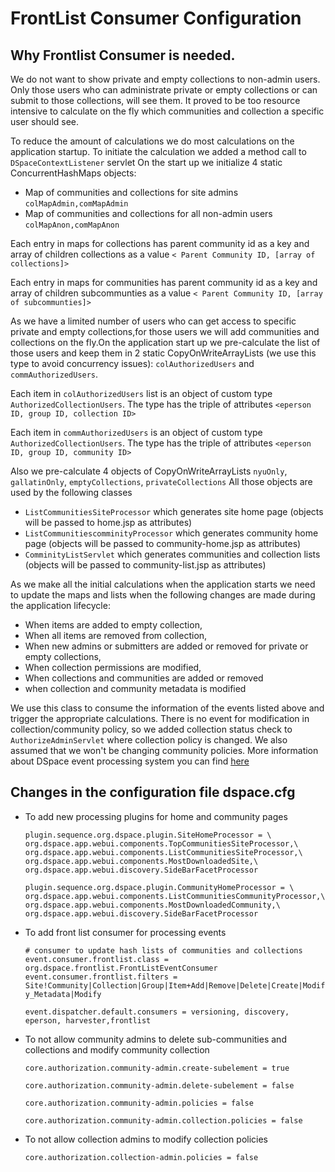 # FrontList Consumer Configuration
## Why Frontlist Consumer is needed.
 We do not want to show  private and empty collections to non-admin users.
Only those users who can administrate private or empty collections or can submit to those collections, will see them. 
It proved to be too resource intensive to calculate on the fly which communities and collection a specific user should see.
 
 To reduce the amount of calculations we do most calculations on the application startup. To initiate the calculation
 we added a method call to `DSpaceContextListener` servlet
On the start up we initialize 4 static ConcurrentHashMaps objects:

- Map of communities and collections for site admins `colMapAdmin,comMapAdmin`
- Map of communities and collections for all non-admin users `colMapAnon,comMapAnon`

Each entry in maps for collections has parent community id as a key and array of children collections as a value
          `< Parent Community ID, [array of collections]>`
          
Each entry in maps for communities has parent community id as a key and array of children subcommunties as a value
          `< Parent Community ID, [array of subcommunties]>`
         
As we have a limited number of  users who can get access to specific private and empty collections,for those users 
we will add communities and collections on the fly.On the application start up we pre-calculate the list of those users and keep them in 2 static 
CopyOnWriteArrayLists (we use this type to avoid concurrency issues):
`colAuthorizedUsers` and `commAuthorizedUsers`.

Each item in `colAuthorizedUsers` list is an object of custom type `AuthorizedCollectionUsers`. 
The type has the triple of attributes  `<eperson ID, group ID, collection ID>`
          
Each item in `commAuthorizedUsers` is an object of custom type `AuthorizedCollectionUsers`. 
The type has the triple of attributes `<eperson ID, group ID, community ID>`
          
Also we pre-calculate 4 objects of CopyOnWriteArrayLists `nyuOnly`, `gallatinOnly`, `emptyCollections`, `privateCollections`
All those objects are used by the following classes  
- `ListCommunitiesSiteProcessor` which generates site home page (objects will be passed to home.jsp as attributes)
- `ListCommunitiescomminityProcessor` which generates community home page (objects will be passed to community-home.jsp as attributes)
- `ComminityListServlet` which generates communities and collection lists (objects will be passed to community-list.jsp as attributes)
          
As we make all the initial calculations when the application starts we need to update the maps and lists when the following changes are made during the application
lifecycle:
- When items are added to empty collection,
- When all items are removed from collection,
- When new admins or submitters are added or removed for private or empty collections,
- When collection permissions are modified,
- When collections and communities are added or removed
- when collection and community metadata is modified
          
 We use this class to consume the information of the events listed above and trigger 
 the appropriate calculations. There is no event for modification in collection/community policy,
 so we added collection status check to  `AuthorizeAdminServlet` where collection policy is changed.
 We also assumed that we won't be changing community policies.
 More information about DSpace event processing system you can find [here](.https://wiki.lyrasis.org/display/DSPACE/EventSystemPrototype)
 
 ## Changes in the configuration file dspace.cfg
 
 - To add new processing plugins for home and community pages
 
   `plugin.sequence.org.dspace.plugin.SiteHomeProcessor = \
    org.dspace.app.webui.components.TopCommunitiesSiteProcessor,\
        org.dspace.app.webui.components.ListCommunitiesSiteProcessor,\
        org.dspace.app.webui.components.MostDownloadedSite,\
        org.dspace.app.webui.discovery.SideBarFacetProcessor`
  
    `plugin.sequence.org.dspace.plugin.CommunityHomeProcessor = \
        org.dspace.app.webui.components.ListCommunitiesCommunityProcessor,\
        org.dspace.app.webui.components.MostDownloadedCommunity,\
        org.dspace.app.webui.discovery.SideBarFacetProcessor`      
 
 - To add front list consumer for processing events
   
   `# consumer to update hash lists of communities and collections
    event.consumer.frontlist.class = org.dspace.frontlist.FrontListEventConsumer
    event.consumer.frontlist.filters = Site!Community|Collection|Group|Item+Add|Remove|Delete|Create|Modify_Metadata|Modify`
  
   `event.dispatcher.default.consumers = versioning, discovery, eperson, harvester,frontlist`
 
 - To not allow community admins to delete sub-communities and collections and modify community 
 collection

   `core.authorization.community-admin.create-subelement = true`

   `core.authorization.community-admin.delete-subelement = false`

   `core.authorization.community-admin.policies = false`

   `core.authorization.community-admin.collection.policies = false`
 
 - To not allow collection admins to modify collection policies 
  
   `core.authorization.collection-admin.policies = false` 